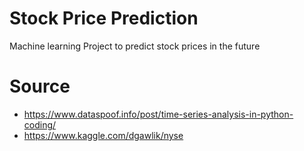 # Stock Price Prediction
 Machine learning Project to predict stock prices in the future

# Source
- https://www.dataspoof.info/post/time-series-analysis-in-python-coding/
- https://www.kaggle.com/dgawlik/nyse